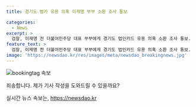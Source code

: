 ```yaml
---
title: 경기도 법카 유용 의혹 이재명 부부 소환 조사 통보

categories:
  - News
excerpt: >
  검찰, 이재명 전 더불어민주당 대표 부부에게 경기도 법인카드 유용 의혹 소환 조사 통보. 수원지검 공공수사부는 업무상 배임 등 혐의로 이재명 전 대표 측에 출석해 조사받을 것을 통보. 검찰은 소환일을 추후 협의할 예정. 의혹은 경기도지사 시절 이 전 대표 부부가 법인카드로 사적으로 경기도 예산을 유용했다는 것. 전 경기도청 별정직 직원의 폭로로 시작된 의혹, 이에 관련해 징역 10월 집행유예 2년을 선고받은 인물 등이 등장하는 사안. 수원지검은 국민권익위 신고 사안을 대검에 이첩받아 수사 중.
feature_text: >
  검찰, 이재명 전 더불어민주당 대표 부부에게 경기도 법인카드 유용 의혹 소환 조사 통보. 수원지검 공공수사부는 업무상 배임 등 혐의로 이재명 전 대표 측에 출석해 조사받을 것을 통보. 검찰은 소환일을 추후 협의할 예정. 의혹은 경기도지사 시절 이 전 대표 부부가 법인카드로 사적으로 경기도 예산을 유용했다는 것. 전 경기도청 별정직 직원의 폭로로 시작된 의혹, 이에 관련해 징역 10월 집행유예 2년을 선고받은 인물 등이 등장하는 사안. 수원지검은 국민권익위 신고 사안을 대검에 이첩받아 수사 중.
image: 'https://newsdao.kr/res/images/meta/newsdao_breakingnews.jpg'
---
```


<p><img src="https://newsdao.kr/res/images/meta/newsdao_breakingnews.jpg" alt="bookingtag 속보" /></p>

<p>죄송합니다. 제가 기사 작성을 도와드릴 수 있을까요?</p>
실시간 뉴스 속보는, <a href="https://newsdao.kr" rel="dofollow">https://newsdao.kr</a>



